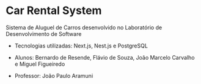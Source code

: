# Car Rental System
Sistema de Aluguel de Carros desenvolvido no Laboratório de Desenvolvimento de Software

- Tecnologias utilizadas: Next.js, Nest.js e PostgreSQL

- Alunos: Bernardo de Resende, Flávio de Souza, João Marcelo Carvalho e Miguel Figueiredo

- Professor: João Paulo Aramuni
